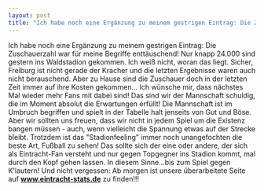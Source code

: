 ```yaml
---
layout: post
title: "Ich habe noch eine Ergänzung zu meinem gestrigen Eintrag: Die Zuschauerzahl war für meine Begriffe enttäuschend!"
---
```


Ich habe noch eine Ergänzung zu meinem gestrigen Eintrag: Die Zuschauerzahl war für meine Begriffe enttäuschend! Nur knapp 24.000 sind gestern ins Waldstadion gekommen. Ich weiß nicht, woran das liegt. Sicher, Freiburg ist nicht gerade der Kracher und die letzten Ergebnisse waren auch nicht berauschend. Aber zu Hause sind die Zuschauer doch in der letzten Zeit immer auf ihre Kosten gekommen... Ich wünsche mir, dass nächstes Mal wieder mehr Fans mit dabei sind! Das sind wir der Mannschaft schuldig, die im Moment absolut die Erwartungen erfüllt! Die Mannschaft ist im Umbruch begriffen und spielt in der Tabelle halt jenseits von Gut und Böse. Aber wir sollten uns freuen, dass wir nicht in jedem Spiel um die Existenz bangen müssen - auch, wenn vielleicht die Spannung etwas auf der Strecke bleibt. Trotzdem ist das "Stadionfeeling" immer noch unangefochten die beste Art, Fußball zu sehen! Das sollte sich der eine oder andere, der sich als Eintracht-Fan versteht und nur gegen Topgegner ins Stadion kommt, mal durch den Kopf gehen lassen. In diesem Sinne...bis zum Spiel gegen K'lautern! Und nicht vergessen: Ab morgen ist unsere überarbeitete Seite auf **www.eintracht-stats.de** zu finden!!!
